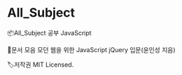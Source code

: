 # All_Subject
📦All_Subject 공부
JavaScript

🥳문서 모음
모던 웹을 위한 JavaScript jQuery 입문(윤인성 지음)

🏷저작권
MIT Licensed.
